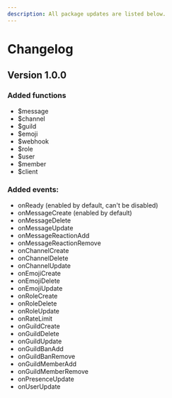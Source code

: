 ```yaml
---
description: All package updates are listed below.
---
```


# Changelog

## Version 1.0.0

### Added functions

* $message
* $channel
* $guild
* $emoji
* $webhook
* $role
* $user
* $member
* $client

### Added events: 

* onReady \(enabled by default, can't be disabled\)
* onMessageCreate \(enabled by default\)
* onMessageDelete
* onMessageUpdate
* onMessageReactionAdd
* onMessageReactionRemove
* onChannelCreate
* onChannelDelete
* onChannelUpdate
* onEmojiCreate
* onEmojiDelete
* onEmojiUpdate
* onRoleCreate
* onRoleDelete
* onRoleUpdate
* onRateLimit
* onGuildCreate
* onGuildDelete
* onGuildUpdate
* onGuildBanAdd
* onGuildBanRemove
* onGuildMemberAdd
* onGuildMemberRemove 
* onPresenceUpdate
* onUserUpdate

